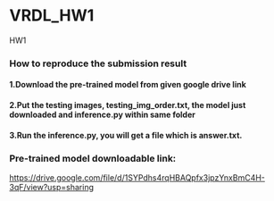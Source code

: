 # VRDL_HW1
HW1

### How to reproduce the submission result
#### 1.Download the pre-trained model from given google drive link
#### 2.Put the testing images, testing_img_order.txt, the model just downloaded and inference.py within same folder
#### 3.Run the inference.py, you will get a file which is answer.txt.

### Pre-trained model downloadable link:
https://drive.google.com/file/d/1SYPdhs4rqHBAQpfx3jpzYnxBmC4H-3qF/view?usp=sharing
